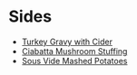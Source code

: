 # Sides

- [Turkey Gravy with Cider](/sides/turkey-gravy-with-cider)
- [Ciabatta Mushroom Stuffing](/sides/ciabatta-mushroom-stuffing)
- [Sous Vide Mashed Potatoes](/sides/sous-vide-mashed-potatoes)
